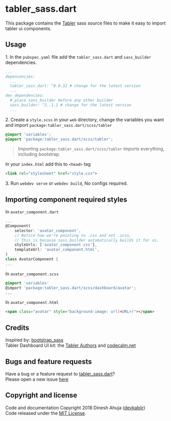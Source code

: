 # tabler_sass.dart

This package contains the [Tabler](https://github.com/tabler/tabler) sass source files to make it easy to import tabler ui components.

## Usage

1\. In the `pubspec.yaml` file add the `tabler_sass.dart` and `sass_builder` dependencies.

```yaml
...
depencencies:
  ...
  tabler_sass.dart: ^0.0.32 # change for the latest version
  ...
dev_dependencies:
  # place sass_builder before any other builder
  sass_builder: ^2..1.1 # change for the latest version
  ...
```

2\. Create a `style.scss` in your `web` directory, change the variables you want and import `package:tabler_sass.dart/scss/tabler`

```scss
@import 'variables';
@import 'package:tabler_sass.dart/scss/tabler';
```

>Importing `package:tabler_sass.dart/scss/tabler` imports everything, including bootstrap.

In your `index.html` add this to `<head>` tag

```html
<link rel="stylesheet" href="style.css">
```

3\. Run `webdev serve` or `webdev build`, No configs required.  

## Importing component required styles

In `avatar_component.dart`

```dart
...
@Component(
    selector: 'avatar_component',
    // Notice how we're pointing to .css and not .scss,
    // This is because sass_builder automatically builds it for us.
    styleUrls: ['avatar_component.css'],
    templateUrl: 'avatar_component.html',
)
class AvatarComponent {
...
```

In `avatar_component.scss`

```scss
@import 'variables'
@import 'package:tabler_sass.dart/scss/dashboard/avatar';
...
```

In `avatar_component.html`

```html
<span class="avatar" style="background-image: url(<URL>)"></span>
```

## Credits

Inspired by: [bootstrap_sass](https://github.com/dart-league/bootstrap_sass)  
Tabler Dashboard UI kit: the [Tabler Authors](https://github.com/tabler/tabler/graphs/contributors) and [codecalm.net](codecalm.net)

## Bugs and feature requests

Have a bug or a feature request to [tabler_sass.dart](https://github.com/devkabiir/tabler_sass.dart)?  
Please open a new issue [here](https://github.com/devkabiir/tabler_sass.dart/issues/new)

## Copyright and license

Code and documentation Copyright 2018 Dinesh Ahuja ([devkabiir](https://dev.kabiir.me))  
Code released under the [MIT License](https://github.com/devkabiir/tabler_sass.dart/blob/master/LICENSE).
